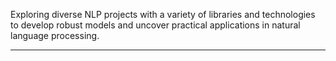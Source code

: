 

Exploring diverse NLP projects with a variety of libraries and technologies to develop robust models and uncover practical applications in natural language processing.

---
